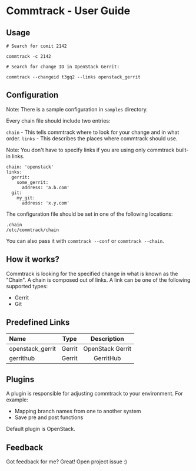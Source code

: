 # Commtrack - User Guide


## Usage

```
# Search for comit 2142

commtrack -c 2142

# Search for change ID in OpenStack Gerrit:

commtrack --changeid t3gq2 --links openstack_gerrit
```

## Configuration

Note: There is a sample configuration in `samples` directory.

Every chain file should include two entries:

`chain` - This tells commtrack where to look for your change and in what order.
`links` - This describes the places where commtrack should use.

Note: You don't have to specify links if you are using only commtrack built-in
      links.

```
chain: 'openstack'
links:
  gerrit:
    some_gerrit:
      address: 'a.b.com'
  git:
    my_git:
      address: 'x.y.com'
```

The configuration file should be set in one of the following locations:

```
.chain
/etc/commtrack/chain
```

You can also pass it with `commtrack --conf` or `commtrack --chain`.

## How it works?

Commtrack is looking for the specified change in what is known as the "Chain".
A chain is composed out of links. A link can be one of the following supported types:

* Gerrit
* Git

## Predefined Links

Name | Type | Description
:------ |:------:|:--------:
openstack_gerrit | Gerrit | OpenStack Gerrit
gerrithub | Gerrit | GerritHub

## Plugins

A plugin is responsible for adjusting commtrack to your environment.
For example:

* Mapping branch names from one to another system
* Save pre and post functions

Default plugin is OpenStack.

## Feedback

Got feedback for me? Great! Open project issue :)
